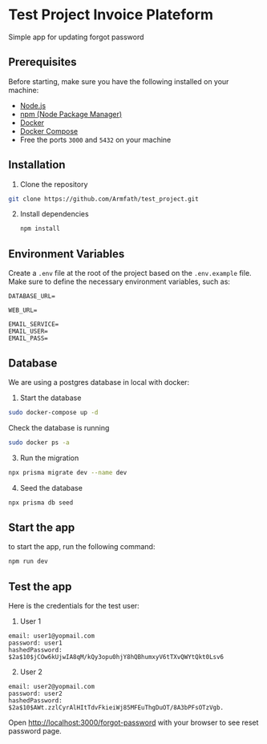 # Test Project Invoice Plateform

Simple app for updating forgot password

## Prerequisites

Before starting, make sure you have the following installed on your machine:

- [Node.js](https://nodejs.org/en/download)
- [npm (Node Package Manager)](https://www.npmjs.com/get-npm)
- [Docker](https://docs.docker.com/engine/install/)
- [Docker Compose](https://docs.docker.com/compose/install/)
- Free the ports `3000` and `5432` on your machine

## Installation

1. Clone the repository

```bash
git clone https://github.com/Armfath/test_project.git
```

2. Install dependencies

   ```bash
   npm install
   ```

## Environment Variables

Create a `.env` file at the root of the project based on the `.env.example` file. Make sure to define the necessary environment variables, such as:

```
DATABASE_URL=

WEB_URL=

EMAIL_SERVICE=
EMAIL_USER=
EMAIL_PASS=
```

## Database

We are using a postgres database in local with docker:

1. Start the database

```bash
sudo docker-compose up -d
```

Check the database is running

```bash
sudo docker ps -a
```

3. Run the migration

```bash
npx prisma migrate dev --name dev
```

4. Seed the database

```bash
npx prisma db seed
```

## Start the app

to start the app, run the following command:

```bash
npm run dev
```

## Test the app

Here is the credentials for the test user:

1. User 1

```
email: user1@yopmail.com
password: user1
hashedPassword: $2a$10$jCOw6kUjwIA8qM/kQy3opu0hjY8hQBhumxyV6tTXvQWYtQkt0Lsv6
```

2. User 2

```
email: user2@yopmail.com
password: user2
hashedPassword: $2a$10$AWt.zzlCyrAlHItTdvFkieiWj85MFEuThgDuOT/8A3bPFsOTzVgb.

```

Open [http://localhost:3000/forgot-password](http://localhost:3000/forgot-password) with your browser to see reset password page.
